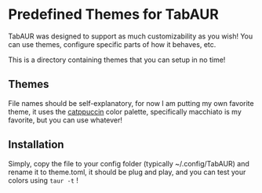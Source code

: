 # Predefined Themes for TabAUR

TabAUR was designed to support as much customizability as you wish! You can use themes, configure specific parts of how it behaves, etc.

This is a directory containing themes that you can setup in no time!

## Themes

File names should be self-explanatory, for now I am putting my own favorite theme, it uses the [catppuccin](https://github.com/catppuccin/catppuccin) color palette, specifically macchiato is my favorite, but you can use whatever!

## Installation

Simply, copy the file to your config folder (typically ~/.config/TabAUR) and rename it to theme.toml, it should be plug and play, and you can test your colors using `taur -t` !